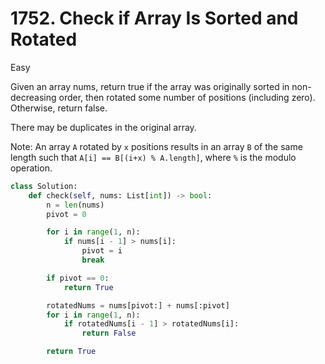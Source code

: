 # 1752. Check if Array Is Sorted and Rotated

Easy

Given an array nums, return true if the array was originally sorted in non-decreasing order, then rotated some number of positions (including zero). Otherwise, return false.

There may be duplicates in the original array.

Note: An array `A` rotated by `x` positions results in an array `B` of the same length such that `A[i] == B[(i+x) % A.length]`, where `%` is the modulo operation.

```python
class Solution:
    def check(self, nums: List[int]) -> bool:
        n = len(nums)
        pivot = 0

        for i in range(1, n):
            if nums[i - 1] > nums[i]:
                pivot = i
                break

        if pivot == 0:
            return True

        rotatedNums = nums[pivot:] + nums[:pivot]
        for i in range(1, n):
            if rotatedNums[i - 1] > rotatedNums[i]:
                return False

        return True
```
